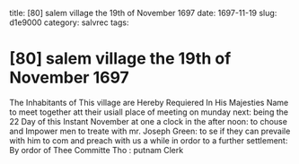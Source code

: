 title: [80] salem village the 19th of November 1697
date: 1697-11-19
slug: d1e9000
category: salvrec
tags: 


<div markdown class="doc" id="d1e9000">


# [80] salem village the 19th of November 1697

The Inhabitants of This village are Hereby Requiered In His Majesties Name to meet together att their usiall place of meeting on munday next: being the 22 Day of this Instant November at one a clock in the after noon: to chouse and Impower men to treate with mr. Joseph Green: to se if they can prevaile with him to com and preach with us a while in ordor to a further settlement: By ordor of Thee Committe Tho : putnam Clerk
</div>